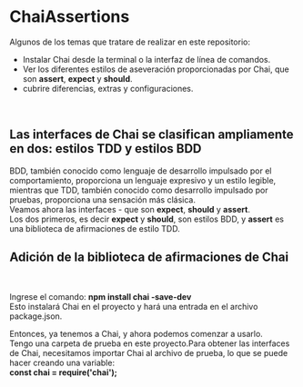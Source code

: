 # ChaiAssertions
Algunos de los temas que tratare de realizar en este repositorio: <br>
<ul>
<li>Instalar Chai desde la terminal o la interfaz de línea de comandos.</li>
<li>Ver los diferentes estilos de aseveración proporcionadas por Chai, que son <b>assert</b>, <b>expect</b> y <b>should</b>.</li>
<li>cubrire diferencias, extras y configuraciones.</li>
</ul><br>
<h2>Las interfaces de Chai se clasifican ampliamente en dos: estilos TDD y estilos BDD </h2>
<p>
BDD, también conocido como lenguaje de desarrollo impulsado por el comportamiento, proporciona un lenguaje expresivo y un estilo legible, mientras que TDD, también conocido como desarrollo impulsado por pruebas, proporciona una sensación más clásica.<br>
Veamos ahora las interfaces - que son <b>expect</b>, <b>should</b> y <b>assert</b>.<br>
Los dos primeros, es decir <b>expect</b> y <b>should</b>, son estilos BDD, y <b>assert</b> es una biblioteca de afirmaciones de estilo TDD.<br>
</p>
<h2>Adición de la biblioteca de afirmaciones de Chai</h2><br>
<p>
 Ingrese el comando: <b>npm install chai -save-dev</b><br>
Esto instalará Chai en el proyecto y hará una entrada en el archivo package.json.<br>

Entonces, ya tenemos a Chai, y ahora podemos comenzar a usarlo.<br>
Tengo una carpeta de prueba en este proyecto.Para obtener las interfaces de Chai, necesitamos importar Chai al archivo de prueba, lo que se puede hacer creando una variable:<br>
<b>const chai = require('chai');</b><br>

</p>